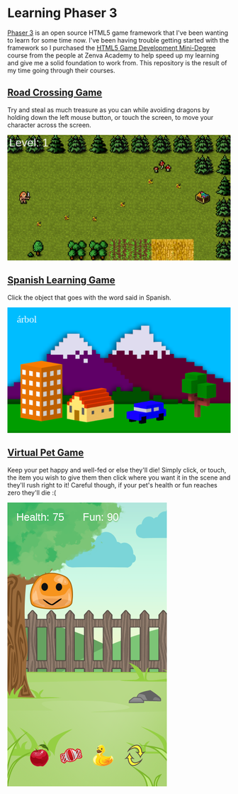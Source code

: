 # Learning Phaser 3
[Phaser 3](https://github.com/photonstorm/phaser) is an open source HTML5 game framework that I've been wanting to learn for some time now. I've been having trouble getting started with the framework so I purchased the [HTML5 Game Development Mini-Degree](https://academy.zenva.com/product/html5-game-phaser-mini-degree/) course from the people at Zenva Academy to help speed up my learning and give me a solid foundation to work from. This repository is the result of my time going through their courses.

## [Road Crossing Game](https://kenny-designs.github.io/phaser-course/roadCrossingGame/game/)

Try and steal as much treasure as you can while avoiding dragons by holding down the left mouse button, or touch the screen, to move your character across the screen.

![crossing game](./screenshots/crossing-game.png)

## [Spanish Learning Game](https://kenny-designs.github.io/phaser-course/spanishLearningGame/game/)

Click the object that goes with the word said in Spanish.

![spanish game](./screenshots/spanish-game.png)

## [Virtual Pet Game](https://kenny-designs.github.io/phaser-course/virtualPetGame/game/)

Keep your pet happy and well-fed or else they'll die! Simply click, or touch, the item you wish to give them then click where you want it in the scene and they'll rush right to it! Careful though, if your pet's health or fun reaches zero they'll die :(

![pet game](./screenshots/pet-game.png)

